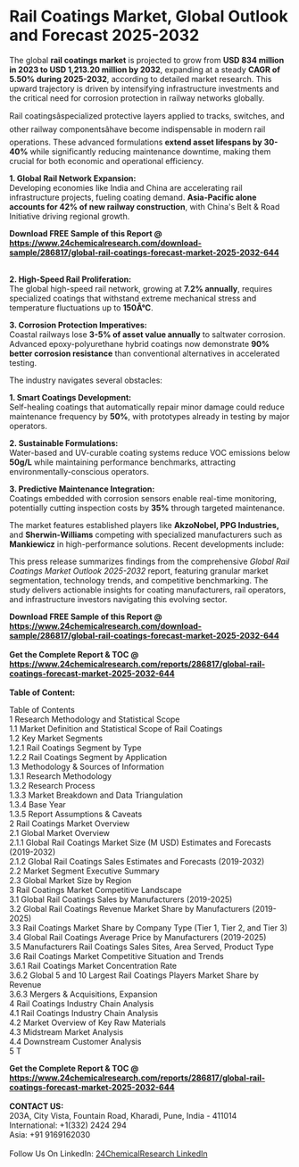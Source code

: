 <h1>Rail Coatings Market, Global Outlook and Forecast 2025-2032</h1><p>The global <strong>rail coatings market</strong> is projected to grow from <strong>USD 834 million in 2023 to USD 1,213.20 million by 2032</strong>, expanding at a steady <strong>CAGR of 5.50% during 2025-2032</strong>, according to detailed market research. This upward trajectory is driven by intensifying infrastructure investments and the critical need for corrosion protection in railway networks globally.</p><p>Rail coatingsâspecialized protective layers applied to tracks, switches, and other railway componentsâhave become indispensable in modern rail operations. These advanced formulations <strong>extend asset lifespans by 30-40%</strong> while significantly reducing maintenance downtime, making them crucial for both economic and operational efficiency.</p><p><strong>1. Global Rail Network Expansion:</strong><br>Developing economies like India and China are accelerating rail infrastructure projects, fueling coating demand. <strong>Asia-Pacific alone accounts for 42% of new railway construction</strong>, with China's Belt &amp; Road Initiative driving regional growth.</p><div><b>Download FREE Sample of this Report @ 
            <a href="https://www.24chemicalresearch.com/download-sample/286817/global-rail-coatings-forecast-market-2025-2032-644">
            https://www.24chemicalresearch.com/download-sample/286817/global-rail-coatings-forecast-market-2025-2032-644</a></b></div><br><p><strong>2. High-Speed Rail Proliferation:</strong><br>The global high-speed rail network, growing at <strong>7.2% annually</strong>, requires specialized coatings that withstand extreme mechanical stress and temperature fluctuations up to <strong>150Â°C</strong>.</p><p><strong>3. Corrosion Protection Imperatives:</strong><br>Coastal railways lose <strong>3-5% of asset value annually</strong> to saltwater corrosion. Advanced epoxy-polyurethane hybrid coatings now demonstrate <strong>90% better corrosion resistance</strong> than conventional alternatives in accelerated testing.</p><p>The industry navigates several obstacles:</p><p><strong>1. Smart Coatings Development:</strong><br>Self-healing coatings that automatically repair minor damage could reduce maintenance frequency by <strong>50%</strong>, with prototypes already in testing by major operators.</p><p><strong>2. Sustainable Formulations:</strong><br>Water-based and UV-curable coating systems reduce VOC emissions below <strong>50g/L</strong> while maintaining performance benchmarks, attracting environmentally-conscious operators.</p><p><strong>3. Predictive Maintenance Integration:</strong><br>Coatings embedded with corrosion sensors enable real-time monitoring, potentially cutting inspection costs by <strong>35%</strong> through targeted maintenance.</p><p>The market features established players like <strong>AkzoNobel, PPG Industries,</strong> and <strong>Sherwin-Williams</strong> competing with specialized manufacturers such as <strong>Mankiewicz</strong> in high-performance solutions. Recent developments include:</p><p>This press release summarizes findings from the comprehensive <em>Global Rail Coatings Market Outlook 2025-2032</em> report, featuring granular market segmentation, technology trends, and competitive benchmarking. The study delivers actionable insights for coating manufacturers, rail operators, and infrastructure investors navigating this evolving sector.</p><div><b>Download FREE Sample of this Report @ 
            <a href="https://www.24chemicalresearch.com/download-sample/286817/global-rail-coatings-forecast-market-2025-2032-644">
            https://www.24chemicalresearch.com/download-sample/286817/global-rail-coatings-forecast-market-2025-2032-644</a></b></div><br><div><b>Get the Complete Report & TOC @ 
            <a href="https://www.24chemicalresearch.com/reports/286817/global-rail-coatings-forecast-market-2025-2032-644">
            https://www.24chemicalresearch.com/reports/286817/global-rail-coatings-forecast-market-2025-2032-644</a></b></div><br>
            <b>Table of Content:</b><p>Table of Contents<br />
1 Research Methodology and Statistical Scope<br />
1.1 Market Definition and Statistical Scope of Rail Coatings<br />
1.2 Key Market Segments<br />
1.2.1 Rail Coatings Segment by Type<br />
1.2.2 Rail Coatings Segment by Application<br />
1.3 Methodology & Sources of Information<br />
1.3.1 Research Methodology<br />
1.3.2 Research Process<br />
1.3.3 Market Breakdown and Data Triangulation<br />
1.3.4 Base Year<br />
1.3.5 Report Assumptions & Caveats<br />
2 Rail Coatings Market Overview<br />
2.1 Global Market Overview<br />
2.1.1 Global Rail Coatings Market Size (M USD) Estimates and Forecasts (2019-2032)<br />
2.1.2 Global Rail Coatings Sales Estimates and Forecasts (2019-2032)<br />
2.2 Market Segment Executive Summary<br />
2.3 Global Market Size by Region<br />
3 Rail Coatings Market Competitive Landscape<br />
3.1 Global Rail Coatings Sales by Manufacturers (2019-2025)<br />
3.2 Global Rail Coatings Revenue Market Share by Manufacturers (2019-2025)<br />
3.3 Rail Coatings Market Share by Company Type (Tier 1, Tier 2, and Tier 3)<br />
3.4 Global Rail Coatings Average Price by Manufacturers (2019-2025)<br />
3.5 Manufacturers Rail Coatings Sales Sites, Area Served, Product Type<br />
3.6 Rail Coatings Market Competitive Situation and Trends<br />
3.6.1 Rail Coatings Market Concentration Rate<br />
3.6.2 Global 5 and 10 Largest Rail Coatings Players Market Share by Revenue<br />
3.6.3 Mergers & Acquisitions, Expansion<br />
4 Rail Coatings Industry Chain Analysis<br />
4.1 Rail Coatings Industry Chain Analysis<br />
4.2 Market Overview of Key Raw Materials<br />
4.3 Midstream Market Analysis<br />
4.4 Downstream Customer Analysis<br />
5 T</p><div><b>Get the Complete Report & TOC @ 
            <a href="https://www.24chemicalresearch.com/reports/286817/global-rail-coatings-forecast-market-2025-2032-644">
            https://www.24chemicalresearch.com/reports/286817/global-rail-coatings-forecast-market-2025-2032-644</a></b></div><br><b>CONTACT US:</b><br>
            203A, City Vista, Fountain Road, Kharadi, Pune, India - 411014<br>
            International: +1(332) 2424 294<br>
            Asia: +91 9169162030 <br><br>
            Follow Us On LinkedIn: <a href="https://www.linkedin.com/company/24chemicalresearch/">24ChemicalResearch LinkedIn</a>